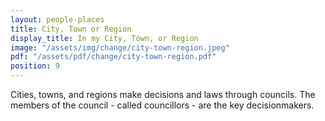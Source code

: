 ```yaml
---
layout: people-places
title: City, Town or Region
display_title: In my City, Town, or Region
image: "/assets/img/change/city-town-region.jpeg"
pdf: "/assets/pdf/change/city-town-region.pdf"
position: 9
---
```

Cities, towns, and regions make decisions and laws through councils. The members of the council - called councillors - are the key decisionmakers.